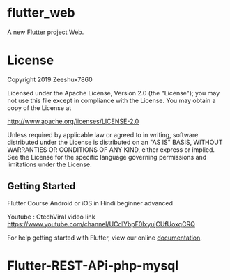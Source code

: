# flutter_web

A new Flutter project Web.


# License
Copyright 2019 Zeeshux7860

Licensed under the Apache License, Version 2.0 (the "License");
you may not use this file except in compliance with the License.
You may obtain a copy of the License at

   http://www.apache.org/licenses/LICENSE-2.0

Unless required by applicable law or agreed to in writing, software
distributed under the License is distributed on an "AS IS" BASIS,
WITHOUT WARRANTIES OR CONDITIONS OF ANY KIND, either express or implied.
See the License for the specific language governing permissions and
limitations under the License.

## Getting Started

Flutter Course Android or iOS in Hindi beginner advanced 


Youtube : CtechViral
video link https://www.youtube.com/channel/UCdlYbpF0lxyujCUfUoxqCRQ 


For help getting started with Flutter, view our online
[documentation](https://flutter.io/).
# Flutter-REST-APi-php-mysql


